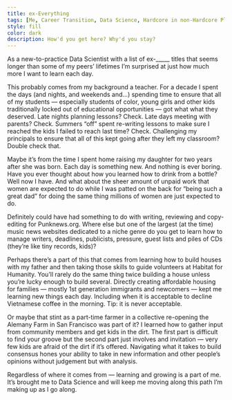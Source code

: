 ```yaml
---
title: ex-Everything
tags: [Me, Career Transition, Data Science, Hardcore in non-Hardcore Places]
style: fill
color: dark
description: How'd you get here? Why'd you stay?
---
```


As a new-to-practice Data Scientist with a list of ex-_____ titles that seems longer than some of my peers’ lifetimes I’m surprised at just how much more I want to learn each day.

This probably comes from my background a teacher. For a decade I spent the days (and nights, and weekends and…) spending time to ensure that all of my students — especially students of color, young girls and other kids traditionally locked out of educational opportunities — got what what they deserved. Late nights planning lessons? Check. Late days meeting with parents? Check. Summers “off” spent re-writing lessons to make sure I reached the kids I failed to reach last time? Check. Challenging my principals to ensure that all of this kept going after they left my classroom? Double check that.

Maybe it’s from the time I spent home raising my daughter for two years after she was born. Each day is something new. And nothing is ever boring. Have you ever thought about how you learned how to drink from a bottle? Well now I have. And what about the sheer amount of unpaid work that women are expected to do while I was patted on the back for “being such a great dad” for doing the same thing millions of women are just expected to do.

Definitely could have had something to do with writing, reviewing and copy-editing for Punknews.org. Where else but one of the largest (at the time) music news websites dedicated to a niche genre do you get to learn how to manage writers, deadlines, publicists, pressure, guest lists and piles of CDs (they’re like tiny records, kids)?

Perhaps there’s a part of this that comes from learning how to build houses with my father and then taking those skills to guide volunteers at Habitat for Humanity. You’ll rarely do the same thing twice building a house unless you’re lucky enough to build several. Directly creating affordable housing for families — mostly 1st generation immigrants and newcomers — kept me learning new things each day. Including when it is acceptable to decline Vietnamese coffee in the morning. Tip: it is never acceptable.

Or maybe that stint as a part-time farmer in a collective re-opening the Alemany Farm in San Francisco was part of it? I learned how to gather input from community members and get kids in the dirt. The first part is difficult to find your groove but the second part just involves and invitation — very few kids are afraid of the dirt if it’s offered. Navigating what it takes to build consensus hones your ability to take in new information and other people’s opinions without judgement but with analysis.

Regardless of where it comes from — learning and growing is a part of me. It’s brought me to Data Science and will keep me moving along this path I’m making up as I go along.